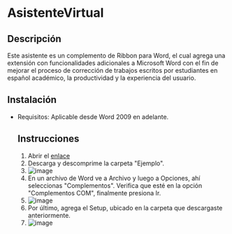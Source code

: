 # AsistenteVirtual
## Descripción
Este asistente es un complemento de Ribbon para Word, el cual agrega una extensión con funcionalidades adicionales a Microsoft Word con el fin de mejorar el proceso de corrección de trabajos escritos por estudiantes en español académico, la productividad y la experiencia del usuario. 
## Instalación
 - Requisitos: Aplicable desde Word 2009 en adelante.
   ## Instrucciones
   1. Abrir el [enlace](http://https://udeaeduco-my.sharepoint.com/:u:/r/personal/lmarcela_quintero_udea_edu_co/Documents/LAURA/U%20de%20A/2023/Proyecto%20Tutor%20de%20correcci%C3%B3n%20textual/Modelado/Ejemplo.zip?csf=1&web=1&e=bUZBWy "enlace")
   2. Descarga y descomprime la carpeta "Ejemplo".
   3.  ![image](https://github.com/AnaLunaa/AsistenteVirtual/assets/142351584/d57ed38d-6374-4175-a402-6f25dcdd5e87)
   4. En un archivo de Word ve a Archivo y luego a Opciones, ahí seleccionas "Complementos". Verifica que esté en la opción "Complementos COM", finalmente presiona Ir.
   5.  ![image](https://github.com/AnaLunaa/AsistenteVirtual/assets/142351584/11328835-cf22-4dda-b841-be9b4f917e0d)
   6. Por último, agrega el Setup, ubicado en la carpeta que descargaste anteriormente.
   7.   ![image](https://github.com/AnaLunaa/AsistenteVirtual/assets/142351584/8eea2666-3365-48f0-a957-e0e0fee15c72)



